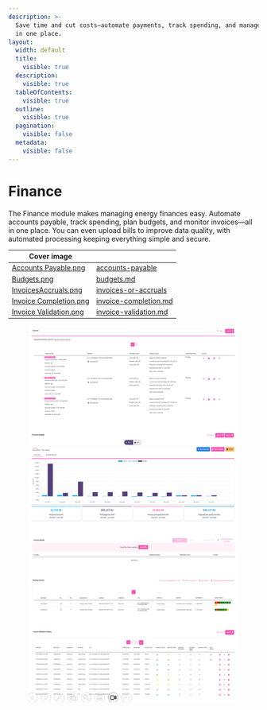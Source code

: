```yaml
---
description: >-
  Save time and cut costs—automate payments, track spending, and manage invoices
  in one place.
layout:
  width: default
  title:
    visible: true
  description:
    visible: true
  tableOfContents:
    visible: true
  outline:
    visible: true
  pagination:
    visible: false
  metadata:
    visible: false
---
```


# Finance

The Finance module makes managing energy finances easy. Automate accounts payable, track spending, plan budgets, and monitor invoices—all in one place. You can even upload bills to improve data quality, with automated processing keeping everything simple and secure.

<table data-view="cards"><thead><tr><th data-hidden data-card-cover data-type="image">Cover image</th><th data-hidden data-card-target data-type="content-ref"></th></tr></thead><tbody><tr><td><a href="../../.gitbook/assets/Accounts Payable.png">Accounts Payable.png</a></td><td><a href="accounts-payable/">accounts-payable</a></td></tr><tr><td><a href="../../.gitbook/assets/Budgets.png">Budgets.png</a></td><td><a href="budgets.md">budgets.md</a></td></tr><tr><td><a href="../../.gitbook/assets/InvoicesAccruals.png">InvoicesAccruals.png</a></td><td><a href="invoices-or-accruals/">invoices-or-accruals</a></td></tr><tr><td><a href="../../.gitbook/assets/Invoice Completion.png">Invoice Completion.png</a></td><td><a href="invoice-completion.md">invoice-completion.md</a></td></tr><tr><td><a href="../../.gitbook/assets/Invoice Validation.png">Invoice Validation.png</a></td><td><a href="invoice-validation.md">invoice-validation.md</a></td></tr></tbody></table>

<div align="center"><figure><img src="../../.gitbook/assets/Finance.png" alt=""><figcaption></figcaption></figure></div>
